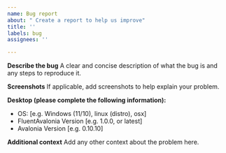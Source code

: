 ```yaml
---
name: Bug report
about: " Create a report to help us improve"
title: ''
labels: bug
assignees: ''

---
```


**Describe the bug**
A clear and concise description of what the bug is and any steps to reproduce it. 

**Screenshots**
If applicable, add screenshots to help explain your problem.

**Desktop (please complete the following information):**
 - OS: [e.g. Windows (11/10), linux (distro), osx]
 - FluentAvalonia Version [e.g. 1.0.0, or latest]
 - Avalonia Version [e.g. 0.10.10]

**Additional context**
Add any other context about the problem here.
